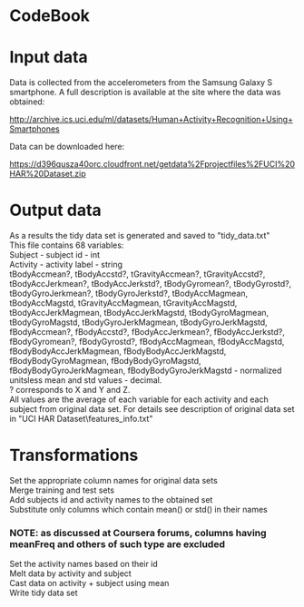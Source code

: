 # CodeBook

# Input data

Data is collected from the accelerometers from the Samsung Galaxy S smartphone. A full description is available at the site where the data was obtained:

http://archive.ics.uci.edu/ml/datasets/Human+Activity+Recognition+Using+Smartphones

Data can be downloaded here:

https://d396qusza40orc.cloudfront.net/getdata%2Fprojectfiles%2FUCI%20HAR%20Dataset.zip

# Output data

As a results the tidy data set is generated and saved to "tidy_data.txt"  
This file contains 68 variables:  
Subject - subject id - int  
Activity - activity label - string  
tBodyAccmean?, tBodyAccstd?, tGravityAccmean?, tGravityAccstd?, tBodyAccJerkmean?, tBodyAccJerkstd?, tBodyGyromean?, tBodyGyrostd?, tBodyGyroJerkmean?, tBodyGyroJerkstd?, tBodyAccMagmean, tBodyAccMagstd, tGravityAccMagmean, tGravityAccMagstd, tBodyAccJerkMagmean, tBodyAccJerkMagstd, tBodyGyroMagmean, tBodyGyroMagstd, tBodyGyroJerkMagmean, tBodyGyroJerkMagstd, fBodyAccmean?, fBodyAccstd?, fBodyAccJerkmean?, fBodyAccJerkstd?, fBodyGyromean?, fBodyGyrostd?, fBodyAccMagmean, fBodyAccMagstd,	fBodyBodyAccJerkMagmean, fBodyBodyAccJerkMagstd, fBodyBodyGyroMagmean, fBodyBodyGyroMagstd, fBodyBodyGyroJerkMagmean, fBodyBodyGyroJerkMagstd - normalized unitsless mean and std values - decimal.  
? corresponds to X and Y and Z.  
All values are  the average of each variable for each activity and each subject from original data set. For details see description of original data set in "UCI HAR Dataset\features_info.txt"

# Transformations 
Set the appropriate column names for original data sets  
Merge training and test sets  
Add subjects id and activity names to the obtained set  
Substitute only columns which contain mean() or std() in their names  
### NOTE: as discussed at Coursera forums, columns having meanFreq and others of such type are excluded
Set the activity names based on their id  
Melt data by activity and subject  
Cast data on activity + subject using mean  
Write tidy data set  